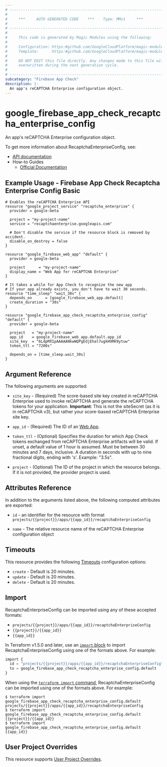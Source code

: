 ```yaml
---
# ----------------------------------------------------------------------------
#
#     ***     AUTO GENERATED CODE    ***    Type: MMv1     ***
#
# ----------------------------------------------------------------------------
#
#     This code is generated by Magic Modules using the following:
#
#     Configuration: https:#github.com/GoogleCloudPlatform/magic-modules/tree/main/mmv1/products/firebaseappcheck/RecaptchaEnterpriseConfig.yaml
#     Template:      https:#github.com/GoogleCloudPlatform/magic-modules/tree/main/mmv1/templates/terraform/resource.html.markdown.tmpl
#
#     DO NOT EDIT this file directly. Any changes made to this file will be
#     overwritten during the next generation cycle.
#
# ----------------------------------------------------------------------------
subcategory: "Firebase App Check"
description: |-
  An app's reCAPTCHA Enterprise configuration object.
---
```


# google_firebase_app_check_recaptcha_enterprise_config

An app's reCAPTCHA Enterprise configuration object.


To get more information about RecaptchaEnterpriseConfig, see:

* [API documentation](https://firebase.google.com/docs/reference/appcheck/rest/v1/projects.apps.recaptchaEnterpriseConfig)
* How-to Guides
    * [Official Documentation](https://firebase.google.com/docs/app-check)

## Example Usage - Firebase App Check Recaptcha Enterprise Config Basic


```hcl
# Enables the reCAPTCHA Enterprise API
resource "google_project_service" "recaptcha_enterprise" {
  provider = google-beta

  project = "my-project-name"
  service = "recaptchaenterprise.googleapis.com"

  # Don't disable the service if the resource block is removed by accident.
  disable_on_destroy = false
}

resource "google_firebase_web_app" "default" {
  provider = google-beta

  project      = "my-project-name"
  display_name = "Web App for reCAPTCHA Enterprise"
}

# It takes a while for App Check to recognize the new app
# If your app already exists, you don't have to wait 30 seconds.
resource "time_sleep" "wait_30s" {
  depends_on      = [google_firebase_web_app.default]
  create_duration = "30s"
}

resource "google_firebase_app_check_recaptcha_enterprise_config" "default" {
  provider = google-beta

  project   = "my-project-name"
  app_id    = google_firebase_web_app.default.app_id
  site_key  = "6LdpMXIpAAAAANkwWQPgEdjEhal7ugkH9RK9ytuw"
  token_ttl = "7200s"

  depends_on = [time_sleep.wait_30s]
}
```

## Argument Reference

The following arguments are supported:


* `site_key` -
  (Required)
  The score-based site key created in reCAPTCHA Enterprise used to invoke reCAPTCHA and generate the reCAPTCHA tokens for your application.
  **Important**: This is not the siteSecret (as it is in reCAPTCHA v3), but rather your score-based reCAPTCHA Enterprise site key.

* `app_id` -
  (Required)
  The ID of an
  [Web App](https://firebase.google.com/docs/reference/firebase-management/rest/v1beta1/projects.webApps#WebApp.FIELDS.app_id).


* `token_ttl` -
  (Optional)
  Specifies the duration for which App Check tokens exchanged from reCAPTCHA Enterprise artifacts will be valid.
  If unset, a default value of 1 hour is assumed. Must be between 30 minutes and 7 days, inclusive.
  A duration in seconds with up to nine fractional digits, ending with 's'. Example: "3.5s".

* `project` - (Optional) The ID of the project in which the resource belongs.
    If it is not provided, the provider project is used.



## Attributes Reference

In addition to the arguments listed above, the following computed attributes are exported:

* `id` - an identifier for the resource with format `projects/{{project}}/apps/{{app_id}}/recaptchaEnterpriseConfig`

* `name` -
  The relative resource name of the reCAPTCHA Enterprise configuration object


## Timeouts

This resource provides the following
[Timeouts](https://developer.hashicorp.com/terraform/plugin/sdkv2/resources/retries-and-customizable-timeouts) configuration options:

- `create` - Default is 20 minutes.
- `update` - Default is 20 minutes.
- `delete` - Default is 20 minutes.

## Import


RecaptchaEnterpriseConfig can be imported using any of these accepted formats:

* `projects/{{project}}/apps/{{app_id}}/recaptchaEnterpriseConfig`
* `{{project}}/{{app_id}}`
* `{{app_id}}`


In Terraform v1.5.0 and later, use an [`import` block](https://developer.hashicorp.com/terraform/language/import) to import RecaptchaEnterpriseConfig using one of the formats above. For example:

```tf
import {
  id = "projects/{{project}}/apps/{{app_id}}/recaptchaEnterpriseConfig"
  to = google_firebase_app_check_recaptcha_enterprise_config.default
}
```

When using the [`terraform import` command](https://developer.hashicorp.com/terraform/cli/commands/import), RecaptchaEnterpriseConfig can be imported using one of the formats above. For example:

```
$ terraform import google_firebase_app_check_recaptcha_enterprise_config.default projects/{{project}}/apps/{{app_id}}/recaptchaEnterpriseConfig
$ terraform import google_firebase_app_check_recaptcha_enterprise_config.default {{project}}/{{app_id}}
$ terraform import google_firebase_app_check_recaptcha_enterprise_config.default {{app_id}}
```

## User Project Overrides

This resource supports [User Project Overrides](https://registry.terraform.io/providers/hashicorp/google/latest/docs/guides/provider_reference#user_project_override).
